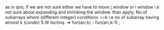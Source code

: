 as in qns; if we are not sure either we have to move j window or i window i.e not sure about expanding and shrinking the window.
than apply, No.of subarrays where (different integer) conditions <=k  i.e no of subarray having atmost k (condn) S.W technq.
=> fun(arr,k) - fun(arr,k-1) ;